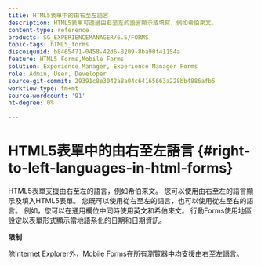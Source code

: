 ```yaml
---
title: HTML5表單中的由右至左語言
description: HTML5表單可透過由右至左的語言顯示或填寫，例如希伯來文。
content-type: reference
products: SG_EXPERIENCEMANAGER/6.5/FORMS
topic-tags: hTML5_forms
discoiquuid: b8465471-0458-42d6-8209-8ba90f41154a
feature: HTML5 Forms,Mobile Forms
solution: Experience Manager, Experience Manager Forms
role: Admin, User, Developer
source-git-commit: 29391c8e3042a8a04c64165663a228bb4886afb5
workflow-type: tm+mt
source-wordcount: '91'
ht-degree: 0%

---
```


# HTML5表單中的由右至左語言 {#right-to-left-languages-in-html-forms}

HTML5表單支援由右至左的語言，例如希伯來文。 您可以使用由右至左的語言顯示及填入HTML5表單。 您既可以使用從右至左的語言，也可以使用從左至右的語言。 例如，您可以在通用欄位中同時使用英文和希伯來文。 行動Forms使用地區設定以表單形式顯示當地語系化的日期和日期資訊。

**限制**

除Internet Explorer外，Mobile Forms在所有瀏覽器中均支援由右至左語言。
